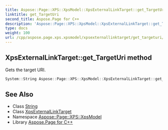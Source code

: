 ```yaml
---
title: Aspose::Page::XPS::XpsModel::XpsExternalLinkTarget::get_TargetUri method
linktitle: get_TargetUri
second_title: Aspose.Page for C++
description: 'Aspose::Page::XPS::XpsModel::XpsExternalLinkTarget::get_TargetUri method. Gets the target URI in C++.'
type: docs
weight: 100
url: /cpp/aspose.page.xps.xpsmodel/xpsexternallinktarget/get_targeturi/
---
```

## XpsExternalLinkTarget::get_TargetUri method


Gets the target URI.

```cpp
System::String Aspose::Page::XPS::XpsModel::XpsExternalLinkTarget::get_TargetUri() const
```

## See Also

* Class [String](../../../system/string/)
* Class [XpsExternalLinkTarget](../)
* Namespace [Aspose::Page::XPS::XpsModel](../../)
* Library [Aspose.Page for C++](../../../)
